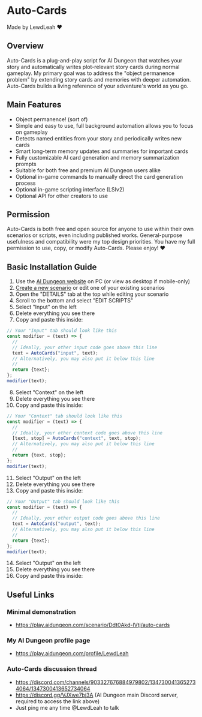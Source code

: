 # Auto-Cards
Made by LewdLeah ❤️
## Overview
Auto-Cards is a plug-and-play script for AI Dungeon that watches your story and automatically writes plot-relevant story cards during normal gameplay. My primary goal was to address the "object permanence problem" by extending story cards and memories with deeper automation. Auto-Cards builds a living reference of your adventure's world as you go.
## Main Features
- Object permanence! (sort of)
- Simple and easy to use, full background automation allows you to focus on gameplay
- Detects named entities from your story and periodically writes new cards
- Smart long-term memory updates and summaries for important cards
- Fully customizable AI card generation and memory summarization prompts
- Suitable for both free and premium AI Dungeon users alike
- Optional in-game commands to manually direct the card generation process
- Optional in-game scripting interface (LSIv2)
- Optional API for other creators to use
## Permission
Auto-Cards is both free and open source for anyone to use within their own scenarios or scripts, even including published works. General-purpose usefulness and compatibility were my top design priorities. You have my full permission to use, copy, or modify Auto-Cards. Please enjoy! ❤️
## Basic Installation Guide
1. Use the [AI Dungeon website](https://aidungeon.com/) on PC (or view as desktop if mobile-only)
2. [Create a new scenario](https://help.aidungeon.com/faq/what-are-scenarios) or edit one of your existing scenarios
3. Open the "DETAILS" tab at the top while editing your scenario
4. Scroll to the bottom and select "EDIT SCRIPTS"
5. Select "Input" on the left
6. Delete everything you see there
7. Copy and paste this inside:
```javascript
// Your "Input" tab should look like this
const modifier = (text) => {
  //
  // Ideally, your other input code goes above this line
  text = AutoCards("input", text);
  // Alternatively, you may also put it below this line
  //
  return {text};
};
modifier(text);
```
8. Select "Context" on the left
9. Delete everything you see there
10. Copy and paste this inside:
```javascript
// Your "Context" tab should look like this
const modifier = (text) => {
  //
  // Ideally, your other context code goes above this line
  [text, stop] = AutoCards("context", text, stop);
  // Alternatively, you may also put it below this line
  //
  return {text, stop};
};
modifier(text);
```
11. Select "Output" on the left
12. Delete everything you see there
13. Copy and paste this inside:
```javascript
// Your "Output" tab should look like this
const modifier = (text) => {
  //
  // Ideally, your other output code goes above this line
  text = AutoCards("output", text);
  // Alternatively, you may also put it below this line
  //
  return {text};
};
modifier(text);
```
14. Select "Output" on the left
15. Delete everything you see there
16. Copy and paste this inside:
## Useful Links
### Minimal demonstration
- https://play.aidungeon.com/scenario/Ddt0Akd-lVtj/auto-cards
### My AI Dungeon profile page
- https://play.aidungeon.com/profile/LewdLeah
### Auto-Cards discussion thread
- https://discord.com/channels/903327676884979802/1347300413652734064/1347300413652734064
- https://discord.gg/VJXwe7bj3A (AI Dungeon main Discord server, required to access the link above)
- Just ping me any time @LewdLeah to talk
